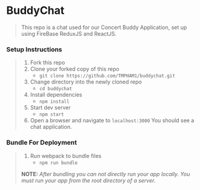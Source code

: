 # BuddyChat

> This repo is a chat used for our Concert Buddy Application, set up using FireBase ReduxJS and ReactJS. 

### Setup Instructions

> 1. Fork this repo
> 1. Clone your forked copy of this repo
>    - `git clone https://github.com/TMPHAM1/buddychat.git`
> 1. Change directory into the newly cloned repo
>    - `cd buddychat`
> 1. Install dependencies 
>    - `npm install`
> 1. Start dev server
>    - `npm start`
> 1. Open a browser and navigate to `localhost:3000` You should see a chat application. 

### Bundle For Deployment

> 1. Run webpack to bundle files
>    - `npm run bundle`
> 
> **NOTE:** *After bundling you can not directly run your app locally. You must run your app from the root directory of a server.*
